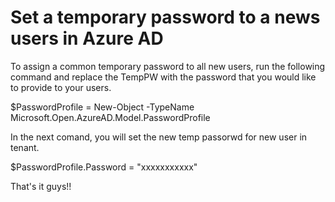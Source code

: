 # Set a temporary password to a news users in Azure AD

To assign a common temporary password to all new users, run the following command and replace the TempPW with the password that you would like to provide to your users.

 $PasswordProfile = New-Object -TypeName Microsoft.Open.AzureAD.Model.PasswordProfile

In the next comand, you will set the new temp passorwd for new user in tenant.

 $PasswordProfile.Password = "xxxxxxxxxxx"

That's it guys!!

